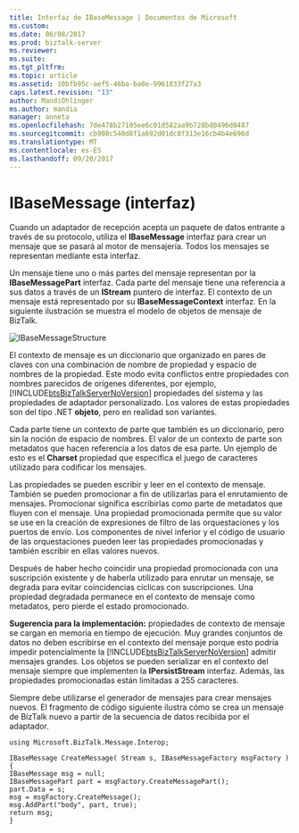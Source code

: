 ```yaml
---
title: Interfaz de IBaseMessage | Documentos de Microsoft
ms.custom: 
ms.date: 06/08/2017
ms.prod: biztalk-server
ms.reviewer: 
ms.suite: 
ms.tgt_pltfrm: 
ms.topic: article
ms.assetid: 10bfb95c-aef5-46ba-ba0e-9961833f27a3
caps.latest.revision: "13"
author: MandiOhlinger
ms.author: mandia
manager: anneta
ms.openlocfilehash: 7de478b27105ee6c01d582aa9b728bd0496d0487
ms.sourcegitcommit: cb908c540d8f1a692d01dc8f313e16cb4b4e696d
ms.translationtype: MT
ms.contentlocale: es-ES
ms.lasthandoff: 09/20/2017
---
```

# <a name="ibasemessage-interface"></a>IBaseMessage (interfaz)
Cuando un adaptador de recepción acepta un paquete de datos entrante a través de su protocolo, utiliza el **IBaseMessage** interfaz para crear un mensaje que se pasará al motor de mensajería. Todos los mensajes se representan mediante esta interfaz.  
  
 Un mensaje tiene uno o más partes del mensaje representan por la **IBaseMessagePart** interfaz. Cada parte del mensaje tiene una referencia a sus datos a través de un **IStream** puntero de interfaz. El contexto de un mensaje está representado por su **IBaseMessageContext** interfaz. En la siguiente ilustración se muestra el modelo de objetos de mensaje de BizTalk.  
  
 ![](../core/media/ibasemessagestructure.gif "IBaseMessageStructure")  
  
 El contexto de mensaje es un diccionario que organizado en pares de claves con una combinación de nombre de propiedad y espacio de nombres de la propiedad. Este modo evita conflictos entre propiedades con nombres parecidos de orígenes diferentes, por ejemplo, [!INCLUDE[btsBizTalkServerNoVersion](../includes/btsbiztalkservernoversion-md.md)] propiedades del sistema y las propiedades de adaptador personalizado. Los valores de estas propiedades son del tipo .NET **objeto**, pero en realidad son variantes.  
  
 Cada parte tiene un contexto de parte que también es un diccionario, pero sin la noción de espacio de nombres. El valor de un contexto de parte son metadatos que hacen referencia a los datos de esa parte. Un ejemplo de esto es el **Charset** propiedad que especifica el juego de caracteres utilizado para codificar los mensajes.  
  
 Las propiedades se pueden escribir y leer en el contexto de mensaje. También se pueden promocionar a fin de utilizarlas para el enrutamiento de mensajes. Promocionar significa escribirlas como parte de metadatos que fluyen con el mensaje. Una propiedad promocionada permite que su valor se use en la creación de expresiones de filtro de las orquestaciones y los puertos de envío. Los componentes de nivel inferior y el código de usuario de las orquestaciones pueden leer las propiedades promocionadas y también escribir en ellas valores nuevos.  
  
 Después de haber hecho coincidir una propiedad promocionada con una suscripción existente y de haberla utilizado para enrutar un mensaje, se degrada para evitar coincidencias cíclicas con suscripciones. Una propiedad degradada permanece en el contexto de mensaje como metadatos, pero pierde el estado promocionado.  
  
 **Sugerencia para la implementación:** propiedades de contexto de mensaje se cargan en memoria en tiempo de ejecución. Muy grandes conjuntos de datos no deben escribirse en el contexto del mensaje porque esto podría impedir potencialmente la [!INCLUDE[btsBizTalkServerNoVersion](../includes/btsbiztalkservernoversion-md.md)] admitir mensajes grandes. Los objetos se pueden serializar en el contexto del mensaje siempre que implementen la **IPersistStream** interfaz. Además, las propiedades promocionadas están limitadas a 255 caracteres.  
  
 Siempre debe utilizarse el generador de mensajes para crear mensajes nuevos.  El fragmento de código siguiente ilustra cómo se crea un mensaje de BizTalk nuevo a partir de la secuencia de datos recibida por el adaptador.  
  
```  
using Microsoft.BizTalk.Message.Interop;  
  
IBaseMessage CreateMessage( Stream s, IBaseMessageFactory msgFactory )  
{  
IBaseMessage msg = null;  
IBaseMessagePart part = msgFactory.CreateMessagePart();  
part.Data = s;  
msg = msgFactory.CreateMessage();  
msg.AddPart("body", part, true);  
return msg;  
}  
```